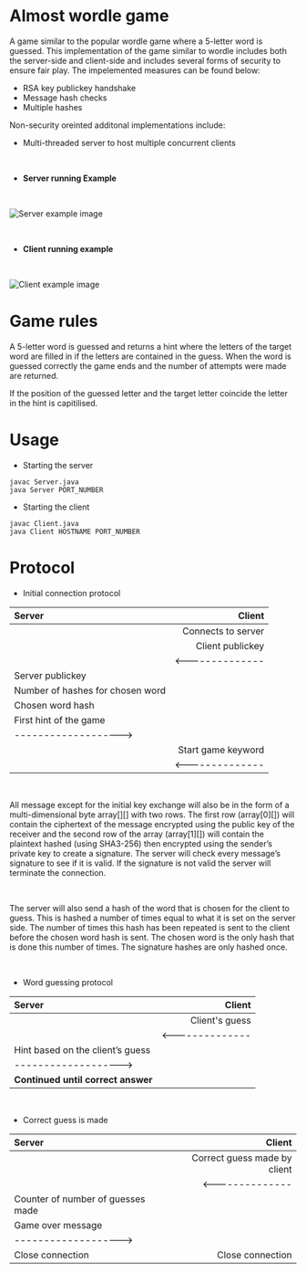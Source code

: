 # Almost wordle game #
A game similar to the popular wordle game where a 5-letter word is guessed. This implementation of the game similar to wordle includes both the server-side and client-side and includes several forms of security
to ensure fair play.  The impelemented measures can be found below:


* RSA key publickey handshake
* Message hash checks
* Multiple hashes 


Non-security oreinted additonal implementations include:
* Multi-threaded server to host multiple concurrent clients

<br>

* **Server running Example**
<br>

![Server example image](../img/serverexample.png?raw=true)

<br>

* **Client running example**
<br>

![Client example image](../img/clientexample.png?raw=true)


# Game rules #
A 5-letter word is guessed and returns a hint where the letters of the target word are filled in 
if the letters are contained in the guess. When the word is guessed correctly the game ends and the number 
of attempts were made are returned. 

If the position of the guessed letter and the target letter coincide the letter in the hint is capitilised. 


# Usage #

* Starting the server
```
javac Server.java
java Server PORT_NUMBER
```
* Starting the client
```
javac Client.java
java Client HOSTNAME PORT_NUMBER
```


# Protocol #

* Initial connection protocol

| Server | Client |
| :--- | ---: |
|  | Connects to server
| | Client publickey |
| | <--------------|
| Server publickey | |
| Number of hashes for chosen word | |
| Chosen word hash | |
| First hint of the game | |
| -------------------> | |
| | Start game keyword |
| | <-------------- |

<br>

All message except for the initial key exchange will also be in the form of a multi-dimensional byte array[][] with two rows. The first row (array[0][]) will contain the ciphertext of the message encrypted using the public key of the receiver and the second row of the array (array[1][]) will contain the plaintext hashed (using SHA3-256) then encrypted using the sender’s private key to create a signature. The server will check every message’s signature to see if it is valid. If the signature is not valid the server will terminate the connection.  

<br>

The server will also send a hash of the word that is chosen for the client to guess. This is hashed a number of times equal to what it is set on the server side. The number of times this hash has been repeated is sent to the client before the chosen word hash is sent. The chosen word is the only hash that is done this number of times. The signature hashes are only hashed once. 

<br>
  
* Word guessing protocol

| Server | Client |
| :--- | ---: |
| | Client's guess|
| | <-------------- |
| Hint based on the client’s guess | |
| -------------------> | |
| **Continued until correct answer** | |  

<br>

* Correct guess is made

| Server | Client |
| :--- | ---: |
| | Correct guess made by client |
| | <-------------- |
| Counter of number of guesses made | |
| Game over message | |
| -------------------> | |
| Close connection | Close connection |
